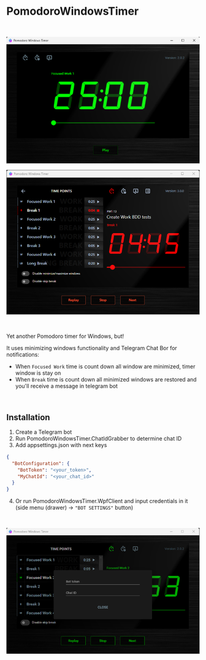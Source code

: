 PomodoroWindowsTimer
====================

<br/>

![main window](./images/main-window.png)

![main window](./images/main-window-open-time-points.png)

<br/>

Yet another Pomodoro timer for Windows, but!

It uses minimizing windows functionality and Telegram Chat Bor for notifications:

- When `Focused Work` time is count down all window are minimized, timer window is stay on
- When `Break` time is count down all minimized windows are restored and you'll receive a message in telegram bot

<br/>

## Installation

1. Create a Telegram bot
2. Run PomodoroWindowsTimer.ChatIdGrabber to determine chat ID
3. Add appsettings.json with next keys

```json
{
  "BotConfiguration": {
    "BotToken": "<your_token>",
    "MyChatId": "<your_chat_id>"
  }
}
```

4. Or run PomodoroWindowsTimer.WpfClient and input credentials in it (side menu (drawer) -> `"BOT SETTINGS"` button)

<br/>

![main window](./images/dialog.png)

<br/>
